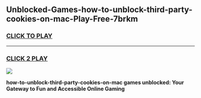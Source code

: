 
## Unblocked-Games-how-to-unblock-third-party-cookies-on-mac-Play-Free-7brkm
<h3>
<a href="https://premium76.site?title=how-to-unblock-third-party-cookies-on-mac&ref=18A1">CLICK TO PLAY</a></h3>
<hr>

<h3>
<a href="https://premium76.site?title=how-to-unblock-third-party-cookies-on-mac&ref=18A1">CLICK 2 PLAY</a>
  
</h3>

<a href="https://premium76.site?title=how-to-unblock-third-party-cookies-on-mac&ref=18A1"><img src="https://clearcache.store/games.png"></a>


**how-to-unblock-third-party-cookies-on-mac games unblocked: Your Gateway to Fun and Accessible Online Gaming**
